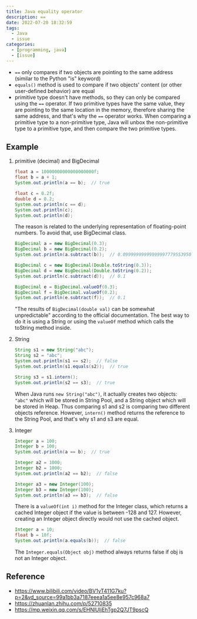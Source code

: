 ```yaml
---
title: Java equality operator
description: ==
date: 2022-07-20 18:32:59
tags:
  - Java
  - issue
categories:
  - [programming, java]
  - [issue]
---
```


- `==` only compares if two objects are pointing to the same address (similar to the Python "is" keyword)
- `equals()` method is used to compare if two objects' content (or other user-defined behavior) are equal
- primitive type doesn't have methods, so they can only be compared using the `==` operator. If two primitive types have the same value, they are pointing to the same location in the memory, therefore sharing the same address, and that's why the `==` operator works. When comparing a primitive type to a non-primitive type, Java will unbox the non-primitive type to a primitive type, and then compare the two primitive types.

## Example

1. primitive (decimal) and BigDecimal

    ```java
    float a = 10000000000000000000f;
    float b = a + 1;
    System.out.println(a == b);  // true

    float c = 0.2f;
    double d = 0.2;
    System.out.println(c == d);
    System.out.println(c);
    System.out.println(d);
    ```

    The reason is related to the underlying representation of floating-point numbers. To avoid that, use BigDecimal class.

    ```java
    BigDecimal a = new BigDecimal(0.3);
    BigDecimal b = new BigDecimal(0.2);
    System.out.println(a.subtract(b));  // 0.099999999999999977795539507496869191527366638183593750

    BigDecimal c = new BigDecimal(Double.toString(0.3));
    BigDecimal d = new BigDecimal(Double.toString(0.2));
    System.out.println(c.subtract(d));  // 0.1

    BigDecimal e = BigDecimal.valueOf(0.3);
    BigDecimal f = BigDecimal.valueOf(0.2);
    System.out.println(e.subtract(f));  // 0.1
    ```

    "The results of `BigDecimal(double val)` can be somewhat unpredictable" according to the official documentation. The best way to do it is using a String or using the `valueOf` method which calls the toString method inside.

1. String

    ```java
    String s1 = new String("abc");
    String s2 = "abc";
    System.out.println(s1 == s2);  // false
    System.out.println(s1.equals(s2));  // true

    String s3 = s1.intern();
    System.out.println(s2 == s3);  // true
    ```

    When Java runs `new String("abc")`, it actually creates two objects: `"abc"` which will be stored in String Pool, and a String object which will be stored in Heap. Thus comparing s1 and s2 is comparing two different objects reference. However, `intern()` method returns the reference to the String Pool, and that's why s1 and s3 are equal.

1. Integer

    ```java
    Integer a = 100;
    Integer b = 100;
    System.out.println(a == b);  // true

    Integer a2 = 1000;
    Integer b2 = 1000;
    System.out.println(a2 == b2);  // false

    Integer a3 = new Integer(100);
    Integer b3 = new Integer(100);
    System.out.println(a3 == b3);  // false
    ```

    There is a `valueOf(int i)` method for the Integer class, which returns a cached Integer object if the value is between -128 and 127. However, creating an Integer object directly would not use the cached object.

    ```java
    Integer a = 10;
    float b = 10f;
    System.out.println(a.equals(b));  // false
    ```

    The `Integer.equals(Object obj)` method always returns false if obj is not an Integer object.

## Reference

- <https://www.bilibili.com/video/BV1yT411G7ku?p=2&vd_source=99a1bb3a7187eeea1a5ee8e957c968a7>
- <https://zhuanlan.zhihu.com/p/52710835>
- <https://mp.weixin.qq.com/s/EHNlUIjEhTgp2Q7JT9pscQ>

